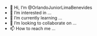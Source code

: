 - 👋 Hi, I’m @OrlandoJuniorLimaBenevides
- 👀 I’m interested in ...
- 🌱 I’m currently learning ...
- 💞️ I’m looking to collaborate on ...
- 📫 How to reach me ...

<!---
OrlandoJuniorLimaBenevides/OrlandoJuniorLimaBenevides is a ✨ special ✨ repository because its `README.md` (this file) appears on your GitHub profile.
You can click the Preview link to take a look at your changes.
--->

